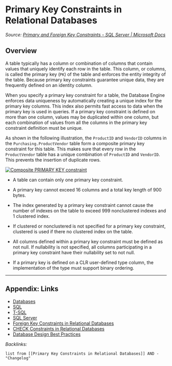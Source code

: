 # Primary Key Constraints in Relational Databases

*Source: [Primary and Foreign Key Constraints - SQL Server | Microsoft Docs](https://docs.microsoft.com/en-us/sql/relational-databases/tables/primary-and-foreign-key-constraints?view=sql-server-ver15#PKeys)*

## Overview

A table typically has a column or combination of columns that contain values that uniquely identify each row in the table. This column, or columns, is called the primary key (`PK`) of the table and enforces the entity integrity of the table. Because primary key constraints guarantee unique data, they are frequently defined on an identity column.

When you specify a primary key constraint for a table, the Database Engine enforces data uniqueness by automatically creating a unique index for the primary key columns. This index also permits fast access to data when the primary key is used in queries. If a primary key constraint is defined on more than one column, values may be duplicated within one column, but each combination of values from all the columns in the primary key constraint definition must be unique.

As shown in the following illustration, the `ProductID` and `VendorID` columns in the `Purchasing.ProductVendor` table form a composite primary key constraint for this table. This makes sure that every row in the `ProductVendor` table has a unique combination of `ProductID` and `VendorID`. This prevents the insertion of duplicate rows.

[![Composite PRIMARY KEY constraint](https://docs.microsoft.com/en-us/sql/relational-databases/tables/media/fund04.gif?view=sql-server-ver15)](https://docs.microsoft.com/en-us/sql/relational-databases/tables/media/fund04.gif?view=sql-server-ver15#lightbox)

* A table can contain only one primary key constraint.

* A primary key cannot exceed 16 columns and a total key length of 900 bytes.

* The index generated by a primary key constraint cannot cause the number of indexes on the table to exceed 999 nonclustered indexes and 1 clustered index.

* If clustered or nonclustered is not specified for a primary key constraint, clustered is used if there no clustered index on the table.

* All columns defined within a primary key constraint must be defined as not null. If nullability is not specified, all columns participating in a primary key constraint have their nullability set to not null.

* If a primary key is defined on a CLR user-defined type column, the implementation of the type must support binary ordering.

---

## Appendix: Links

* [Databases](../2-Areas/MOCs/Databases.md)
* [SQL](../3-Resources/Tools/Developer%20Tools/Data%20Stack/Procedural%20Languages/SQL.md)
* [T-SQL](../3-Resources/Tools/Developer%20Tools/Data%20Stack/Procedural%20Languages/T-SQL.md)
* [SQL Server](../3-Resources/Tools/Developer%20Tools/Data%20Stack/Databases/SQL%20Server.md)
* [Foreign Key Constraints in Relational Databases](Foreign%20Key%20Constraints%20in%20Relational%20Databases.md)
* [CHECK Constraints in Relational Databases](CHECK%20Constraints%20in%20Relational%20Databases.md)
* [Database Design Best Practices](Database%20Design%20Best%20Practices.md)

*Backlinks:*

````dataview
list from [[Primary Key Constraints in Relational Databases]] AND -"Changelog"
````
